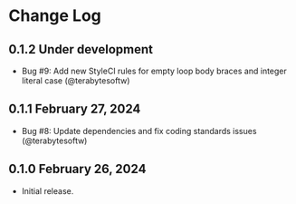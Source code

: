 # Change Log

## 0.1.2 Under development

- Bug #9: Add new StyleCI rules for empty loop body braces and integer literal case (@terabytesoftw)

## 0.1.1 February 27, 2024

- Bug #8: Update dependencies and fix coding standards issues (@terabytesoftw)

## 0.1.0 February 26, 2024

- Initial release.
